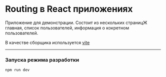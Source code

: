 # Routing в React приложениях

Приложение для демонстрации.
Состоит из нескольких страницЖ главная, список пользователей, информация о кокретном пользователей.

В качестве сборщика используется [vite](https://vitejs.dev/)

<hr />

### Запуска режима разработки

```sh
npm run dev
```
